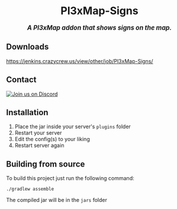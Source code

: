 <div align="center">

# Pl3xMap-Signs
<big>***A Pl3xMap addon that shows signs on the map.***</big>

</div>

## Downloads
https://jenkins.crazycrew.us/view/other/job/Pl3xMap-Signs/

## Contact
  [![Join us on Discord](https://discord.com/api/guilds/182615261403283459/widget.png?style=banner2)](https://discord.gg/badbones-s-live-chat-182615261403283459)

## Installation
1) Place the jar inside your server's `plugins` folder
2) Restart your server
3) Edit the config(s) to your liking
4) Restart server again

## Building from source
To build this project just run the following command:

```
./gradlew assemble
```

The compiled jar will be in the `jars` folder
